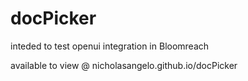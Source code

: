 # docPicker
inteded to test openui integration in Bloomreach

available to view @ nicholasangelo.github.io/docPicker
